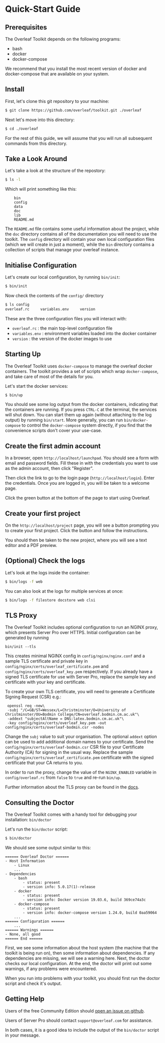 # Quick-Start Guide

## Prerequisites

The Overleaf Toolkit depends on the following programs:

- bash
- docker
- docker-compose

We recommend that you install the most recent version of docker and docker-compose that 
are available on your system.


## Install

First, let's clone this git repository to your machine:

```sh
$ git clone https://github.com/overleaf/toolkit.git ./overleaf
```

Next let's move into this directory:

```sh
$ cd ./overleaf
```

For the rest of this guide, we will assume that you will run all subsequent commands from this directory.


## Take a Look Around

Let's take a look at the structure of the repostory:

```sh
$ ls -l
```

Which will print something like this:

```
    bin
    config
    data
    doc
    lib
    README.md
```

The `README.md` file contains some useful information about the project, while the `doc` directory contains all of the documentation you will need to use the toolkit. The `config` directory will contain your own local configuration files (which we will create in just a moment), while the `bin` directory contains a collection of scripts that manage your overleaf instance.


## Initialise Configuration


Let's create our local configuration, by running `bin/init`:

```sh
$ bin/init
```

Now check the contents of the `config/` directory

```sh
$ ls config
overleaf.rc     variables.env     version
```

These are the three configuration files you will interact with:

- `overleaf.rc` : the main top-level configuration file
- `variables.env` : environment variables loaded into the docker container
- `version` : the version of the docker images to use


## Starting Up

The Overleaf Toolkit uses `docker-compose` to manage the overleaf docker containers. The toolkit provides a set of scripts which wrap `docker-compose`, and take care of most of the details for you.

Let's start the docker services:

```sh
$ bin/up
```

You should see some log output from the docker containers, indicating that the containers are running. 
If you press `CTRL-C` at the terminal, the services will shut down. You can start them up again (without attaching to the log output) by running `bin/start`. More generally, you can run `bin/docker-compose` to control the `docker-compose` system directly, if you find that the convenience scripts don't cover your use-case.


## Create the first admin account

In a browser, open `http://localhost/launchpad`. You should see a form with email and password fields.
Fill these in with the credentials you want to use as the admin account, then click "Register".

Then click the link to go to the login page (`http://localhost/login`). Enter the credentials.
Once you are logged in, you will be taken to a welcome page.

Click the green button at the bottom of the page to start using Overleaf. 


## Create your first project

On the `http://localhost/project` page, you will see a button prompting you to create your first
project. Click the button and follow the instructions.

You should then be taken to the new project, where you will see a text editor and a PDF preview.


## (Optional) Check the logs

Let's look at the logs inside the container:


```sh
$ bin/logs -f web
```


You can also look at the logs for multiple services at once:

```sh
$ bin/logs -f filestore docstore web clsi
```

## TLS Proxy

The Overleaf Toolkit includes optional configuration to run an NGINX proxy, which presents Server Pro over HTTPS. Initial configuration can be generated by running
```
bin/init --tls
```
This creates minimal NGINX config in `config/nginx/nginx.conf` and a sample TLS certificate and private key in `config/nginx/certs/overleaf_certificate.pem` and `config/nginx/certs/overleaf_key.pem` respectively. If you already have a signed TLS certificate for use with Server Pro, replace the sample key and certificate with your key and certificate.

To create your own TLS certificate, you will need to generate a Certificate Signing Request (CSR) e.g.:
```
 openssl req -new\
 -subj "/C=GB/ST=Wessex/L=Christminster/O=University of Christminster/OU=Bodmin College/CN=overleaf.bodmin.cm.ac.uk"\ 
 -addext "subjectAltName = DNS:latex.bodmin.cm.ac.uk"\ 
 -key config/nginx/certs/overleaf_key.pem -out config/nginx/certs/overleaf-bodmin.csr -nodes
 ```
 Change the `subj` value to suit your organisation. The optional `addext` option can be used to add additional domain names to your certificate. Send the `config/nginx/certs/overleaf-bodmin.csr` CSR file to your Certificate Authority (CA) for signing in the usual way. Replace the sample `config/nginx/certs/overleaf_certificate.pem` certificate with the signed certificate that your CA returns to you.

 In order to run the proxy, change the value of the `NGINX_ENABLED` variable in `config/overleaf.rc` from `false` to `true` and re-run `bin/up`.

 Further information about the TLS proxy can be found in the [docs](tls-proxy.md).


## Consulting the Doctor

The Overleaf Toolkit comes with a handy tool for debugging your installation: `bin/doctor`

Let's run the `bin/doctor` script:

```sh
$ bin/doctor
```

We should see some output similar to this:

```
====== Overleaf Doctor ======
- Host Information
    - Linux
    ...
- Dependencies
    - bash
        - status: present
        - version info: 5.0.17(1)-release
    - docker
        - status: present
        - version info: Docker version 19.03.6, build 369ce74a3c
    - docker-compose
        - status: present
        - version info: docker-compose version 1.24.0, build 0aa59064
    ...
====== Configuration ======
    ...
====== Warnings ======
- None, all good
====== End ======
```

First, we see some information about the host system (the machine that the toolkit is being run on), then some information about dependencies. If any dependencies are missing, we will see a warning here. Next, the doctor checks our local configuration. At the end, the doctor will print out some warnings, if any problems were encountered.

When you run into problems with your toolkit, you should first run the doctor script and check it's output. 


## Getting Help

Users of the free Community Edition should [open an issue on github](https://github.com/overleaf/toolkit/issues). 

Users of Server Pro should contact `support@overleaf.com` for assistance.

In both cases, it is a good idea to include the output of the `bin/doctor` script in your message.
